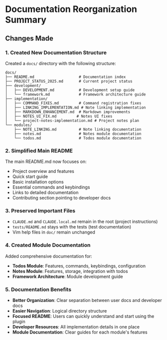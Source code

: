 # Documentation Reorganization Summary

## Changes Made

### 1. Created New Documentation Structure

Created a `docs/` directory with the following structure:
```
docs/
├── README.md                    # Documentation index
├── PROJECT_STATUS_2025.md       # Current project status
├── development/
│   ├── DEVELOPMENT.md           # Development setup guide
│   └── framework.md             # Framework architecture guide
├── implementation/
│   ├── COMMAND_FIXES.md         # Command registration fixes
│   ├── LINKING_IMPLEMENTATION.md # Note linking implementation
│   ├── MARKDOWN_ENHANCEMENT.md  # Markdown improvements
│   ├── NOTES_UI_FIX.md         # Notes UI fixes
│   └── project-notes-implementation.md # Project notes plan
└── modules/
    ├── NOTE_LINKING.md          # Note linking documentation
    ├── notes.md                 # Notes module documentation
    └── todos.md                 # Todos module documentation
```

### 2. Simplified Main README

The main README.md now focuses on:
- Project overview and features
- Quick start guide
- Basic installation options
- Essential commands and keybindings
- Links to detailed documentation
- Contributing section pointing to developer docs

### 3. Preserved Important Files

- `CLAUDE.md` and `CLAUDE.local.md` remain in the root (project instructions)
- `tests/README.md` stays with the tests (test documentation)
- Vim help files in `doc/` remain unchanged

### 4. Created Module Documentation

Added comprehensive documentation for:
- **Todos Module**: Features, commands, keybindings, configuration
- **Notes Module**: Features, storage, integration with todos
- **Framework Architecture**: Module development guide

### 5. Documentation Benefits

- **Better Organization**: Clear separation between user docs and developer docs
- **Easier Navigation**: Logical directory structure
- **Focused README**: Users can quickly understand and start using the plugin
- **Developer Resources**: All implementation details in one place
- **Module Documentation**: Clear guides for each module's features